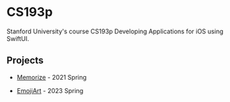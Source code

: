 # CS193p
Stanford University's course CS193p Developing Applications for iOS using SwiftUI.

Projects                                                                                                                                                          
---  
- [Memorize](Memorize) - 2021 Spring

- [EmojiArt](EmojiArt) - 2023 Spring
